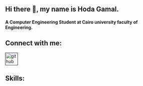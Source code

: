## Hi there 👋, my name is Hoda Gamal.
#### A Computer Engineering Student at Cairo university faculty of Engineering.

## Connect with me:
[<img src='https://drive.google.com/file/d/1C1Ea2EOxPOXc__8P9kNwtMEEn3WumnOX/view' alt='github' height='40'>]()
## Skills:


<!--
**Hoda233/Hoda233** is a ✨ _special_ ✨ repository because its `README.md` (this file) appears on your GitHub profile.

Here are some ideas to get you started:

- 🔭 I’m currently working on ...
- 🌱 I’m currently learning ...
- 👯 I’m looking to collaborate on ...
- 🤔 I’m looking for help with ...
- 💬 Ask me about ...
- 📫 How to reach me: ...
- 😄 Pronouns: ...
- ⚡ Fun fact: ...
-->
